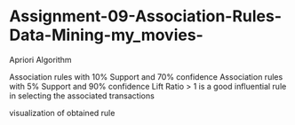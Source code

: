 # Assignment-09-Association-Rules-Data-Mining-my_movies-

Apriori Algorithm

Association rules with 10% Support and 70% confidence
Association rules with 5% Support and 90% confidence
Lift Ratio > 1 is a good influential rule in selecting the associated transactions

visualization of obtained rule

